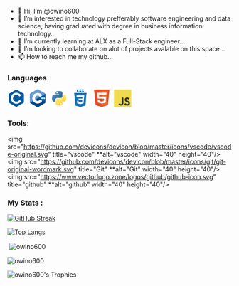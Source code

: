 - 👋 Hi, I’m @owino600
- 👀 I’m interested in technology prefferably software engineering and data science, having graduated with  degree in business information technology...
- 🌱 I’m currently learning at ALX as a Full-Stack engineer...
- 💞️ I’m looking to collaborate on alot of projects avalable on this space...
- 📫 How to reach me my github...

### Languages
<div>
  <img src="https://github.com/devicons/devicon/blob/master/icons/c/c-plain.svg" title="C" alt="C" width="40" height="40"/>&nbsp;
  <img src="https://raw.githubusercontent.com/devicons/devicon/master/icons/cplusplus/cplusplus-original.svg" title="C++" alt="C++" width="40" height="40"/>&nbsp;
  <img src="https://github.com/devicons/devicon/blob/master/icons/python/python-original.svg" title="Python" alt="Python" width="40" height="40"/>&nbsp;
  <img src="https://github.com/devicons/devicon/blob/master/icons/css3/css3-plain-wordmark.svg"  title="CSS3" alt="CSS" width="40" height="40"/>&nbsp;
  <img src="https://github.com/devicons/devicon/blob/master/icons/html5/html5-original.svg" title="HTML5" alt="HTML" width="40" height="40"/>&nbsp;
  <img src="https://github.com/devicons/devicon/blob/master/icons/javascript/javascript-original.svg" title="JavaScript" alt="JavaScript" width="40" height="40"/>&nbsp;
  </div>
<div>

  ### Tools:
  <img src="https://github.com/devicons/devicon/blob/master/icons/vscode/vscode-original.svg" title="vscode" **alt="vscode" width="40" height="40"/>&nbsp;
  <img src="https://github.com/devicons/devicon/blob/master/icons/git/git-original-wordmark.svg" title="Git" **alt="Git" width="40" height="40"/>&nbsp;
  <img src="https://www.vectorlogo.zone/logos/github/github-icon.svg" title="github" **alt="github" width="40" height="40"/>&nbsp;
 
</div>

### My Stats :
[![GitHub Streak](https://github-readme-streak-stats.herokuapp.com?user=owino600&theme=dark)](https://git.io/streak-stats)

[![Top Langs](https://github-readme-stats.vercel.app/api/top-langs/?username=owino600&layout=compact&theme=vision-friendly-dark)](https://github.com/anuraghazra/github-readme-stats)

<p>&nbsp;<img align="center" src="https://github-readme-stats.vercel.app/api?username=owino600&show_icons=true&locale=en" alt="owino600" /></p>

<p><img align="center" src="http://github-profile-summary-cards.vercel.app/api/cards/profile-details?username=owino600&theme=algolia" alt="owino600" /></p>

<p align="left">
  <img src="https://github-profile-trophy.vercel.app/?username=owino600&theme=algolia&column=3&row=2&margin-w=15&margin-h=15&no-bg=false" alt="owino600's Trophies" />
</p>